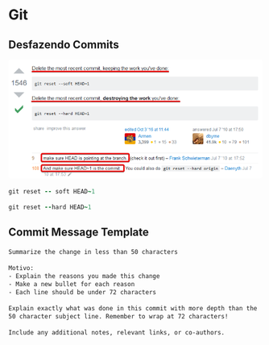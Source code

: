 # Git

## Desfazendo Commits

![](.gitbook/assets/image.png)

```coffeescript
git reset -- soft HEAD~1
```

```coffeescript
git reset --hard HEAD~1
```

## Commit Message Template

```text
Summarize the change in less than 50 characters

Motivo:
- Explain the reasons you made this change
- Make a new bullet for each reason
- Each line should be under 72 characters

Explain exactly what was done in this commit with more depth than the
50 character subject line. Remember to wrap at 72 characters!

Include any additional notes, relevant links, or co-authors.
```

